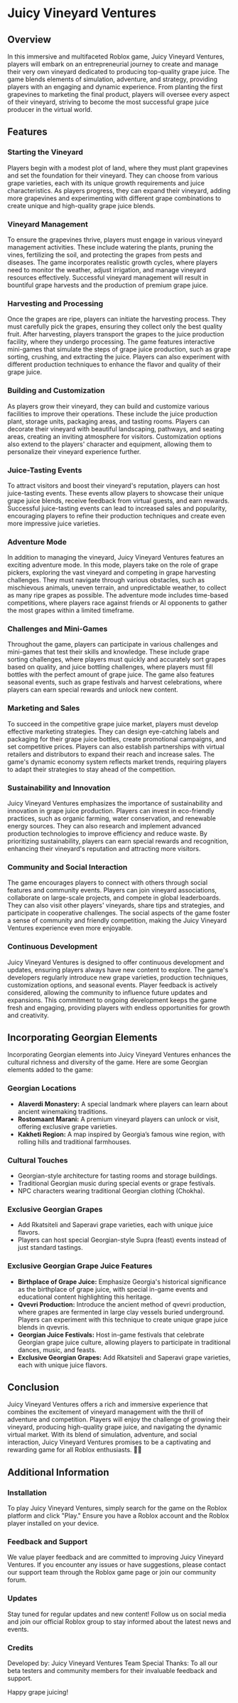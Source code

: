 # Juicy Vineyard Ventures

## Overview
In this immersive and multifaceted Roblox game, Juicy Vineyard Ventures, players will embark on an entrepreneurial journey to create and manage their very own vineyard dedicated to producing top-quality grape juice. The game blends elements of simulation, adventure, and strategy, providing players with an engaging and dynamic experience. From planting the first grapevines to marketing the final product, players will oversee every aspect of their vineyard, striving to become the most successful grape juice producer in the virtual world.

## Features

### Starting the Vineyard
Players begin with a modest plot of land, where they must plant grapevines and set the foundation for their vineyard. They can choose from various grape varieties, each with its unique growth requirements and juice characteristics. As players progress, they can expand their vineyard, adding more grapevines and experimenting with different grape combinations to create unique and high-quality grape juice blends.

### Vineyard Management
To ensure the grapevines thrive, players must engage in various vineyard management activities. These include watering the plants, pruning the vines, fertilizing the soil, and protecting the grapes from pests and diseases. The game incorporates realistic growth cycles, where players need to monitor the weather, adjust irrigation, and manage vineyard resources effectively. Successful vineyard management will result in bountiful grape harvests and the production of premium grape juice.

### Harvesting and Processing
Once the grapes are ripe, players can initiate the harvesting process. They must carefully pick the grapes, ensuring they collect only the best quality fruit. After harvesting, players transport the grapes to the juice production facility, where they undergo processing. The game features interactive mini-games that simulate the steps of grape juice production, such as grape sorting, crushing, and extracting the juice. Players can also experiment with different production techniques to enhance the flavor and quality of their grape juice.

### Building and Customization
As players grow their vineyard, they can build and customize various facilities to improve their operations. These include the juice production plant, storage units, packaging areas, and tasting rooms. Players can decorate their vineyard with beautiful landscaping, pathways, and seating areas, creating an inviting atmosphere for visitors. Customization options also extend to the players' character and equipment, allowing them to personalize their vineyard experience further.

### Juice-Tasting Events
To attract visitors and boost their vineyard's reputation, players can host juice-tasting events. These events allow players to showcase their unique grape juice blends, receive feedback from virtual guests, and earn rewards. Successful juice-tasting events can lead to increased sales and popularity, encouraging players to refine their production techniques and create even more impressive juice varieties.

### Adventure Mode
In addition to managing the vineyard, Juicy Vineyard Ventures features an exciting adventure mode. In this mode, players take on the role of grape pickers, exploring the vast vineyard and competing in grape harvesting challenges. They must navigate through various obstacles, such as mischievous animals, uneven terrain, and unpredictable weather, to collect as many ripe grapes as possible. The adventure mode includes time-based competitions, where players race against friends or AI opponents to gather the most grapes within a limited timeframe.

### Challenges and Mini-Games
Throughout the game, players can participate in various challenges and mini-games that test their skills and knowledge. These include grape sorting challenges, where players must quickly and accurately sort grapes based on quality, and juice bottling challenges, where players must fill bottles with the perfect amount of grape juice. The game also features seasonal events, such as grape festivals and harvest celebrations, where players can earn special rewards and unlock new content.

### Marketing and Sales
To succeed in the competitive grape juice market, players must develop effective marketing strategies. They can design eye-catching labels and packaging for their grape juice bottles, create promotional campaigns, and set competitive prices. Players can also establish partnerships with virtual retailers and distributors to expand their reach and increase sales. The game's dynamic economy system reflects market trends, requiring players to adapt their strategies to stay ahead of the competition.

### Sustainability and Innovation
Juicy Vineyard Ventures emphasizes the importance of sustainability and innovation in grape juice production. Players can invest in eco-friendly practices, such as organic farming, water conservation, and renewable energy sources. They can also research and implement advanced production technologies to improve efficiency and reduce waste. By prioritizing sustainability, players can earn special rewards and recognition, enhancing their vineyard's reputation and attracting more visitors.

### Community and Social Interaction
The game encourages players to connect with others through social features and community events. Players can join vineyard associations, collaborate on large-scale projects, and compete in global leaderboards. They can also visit other players' vineyards, share tips and strategies, and participate in cooperative challenges. The social aspects of the game foster a sense of community and friendly competition, making the Juicy Vineyard Ventures experience even more enjoyable.

### Continuous Development
Juicy Vineyard Ventures is designed to offer continuous development and updates, ensuring players always have new content to explore. The game's developers regularly introduce new grape varieties, production techniques, customization options, and seasonal events. Player feedback is actively considered, allowing the community to influence future updates and expansions. This commitment to ongoing development keeps the game fresh and engaging, providing players with endless opportunities for growth and creativity.
## Incorporating Georgian Elements
Incorporating Georgian elements into Juicy Vineyard Ventures enhances the cultural richness and diversity of the game. Here are some Georgian elements added to the game:

### Georgian Locations
- **Alaverdi Monastery:** A special landmark where players can learn about ancient winemaking traditions.
- **Rostomaant Marani:** A premium vineyard players can unlock or visit, offering exclusive grape varieties.
- **Kakheti Region:** A map inspired by Georgia’s famous wine region, with rolling hills and traditional farmhouses.

### Cultural Touches
- Georgian-style architecture for tasting rooms and storage buildings.
- Traditional Georgian music during special events or grape festivals.
- NPC characters wearing traditional Georgian clothing (Chokha).

### Exclusive Georgian Grapes
- Add Rkatsiteli and Saperavi grape varieties, each with unique juice flavors.
- Players can host special Georgian-style Supra (feast) events instead of just standard tastings.

### Exclusive Georgian Grape Juice Features
- **Birthplace of Grape Juice:** Emphasize Georgia's historical significance as the birthplace of grape juice, with special in-game events and educational content highlighting this heritage.
- **Qvevri Production:** Introduce the ancient method of qvevri production, where grapes are fermented in large clay vessels buried underground. Players can experiment with this technique to create unique grape juice blends in qvevris.
- **Georgian Juice Festivals:** Host in-game festivals that celebrate Georgian grape juice culture, allowing players to participate in traditional dances, music, and feasts.
- **Exclusive Georgian Grapes:** Add Rkatsiteli and Saperavi grape varieties, each with unique juice flavors.

## Conclusion
Juicy Vineyard Ventures offers a rich and immersive experience that combines the excitement of vineyard management with the thrill of adventure and competition. Players will enjoy the challenge of growing their vineyard, producing high-quality grape juice, and navigating the dynamic virtual market. With its blend of simulation, adventure, and social interaction, Juicy Vineyard Ventures promises to be a captivating and rewarding game for all Roblox enthusiasts. 🍇🧃

## Additional Information

### Installation
To play Juicy Vineyard Ventures, simply search for the game on the Roblox platform and click "Play." Ensure you have a Roblox account and the Roblox player installed on your device.

### Feedback and Support
We value player feedback and are committed to improving Juicy Vineyard Ventures. If you encounter any issues or have suggestions, please contact our support team through the Roblox game page or join our community forum.

### Updates
Stay tuned for regular updates and new content! Follow us on social media and join our official Roblox group to stay informed about the latest news and events.

### Credits
Developed by: Juicy Vineyard Ventures Team
Special Thanks: To all our beta testers and community members for their invaluable feedback and support.

Happy grape juicing!
